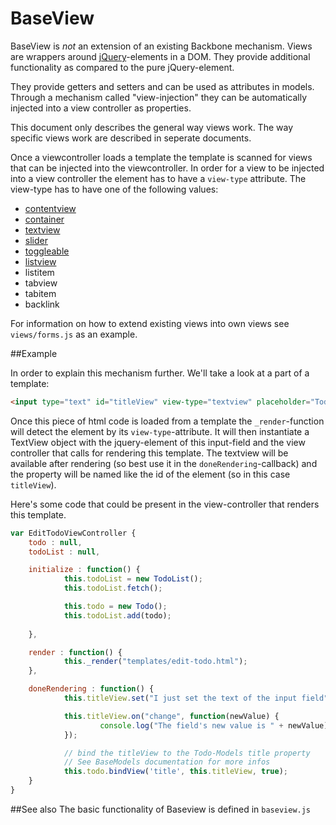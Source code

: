 BaseView
========

BaseView is *not* an extension of an existing Backbone mechanism. Views are wrappers
around [jQuery](http://jquery.com/)-elements in a DOM. They provide additional functionality
as compared to the pure jQuery-element.

They provide getters and setters and can be used as attributes in models. Through a mechanism
called "view-injection" they can be automatically injected into a view controller as properties.

This document only describes the general way views work. The way specific views work are described
in seperate documents.

Once a viewcontroller loads a template the template is scanned for views that can be injected into
the viewcontroller. In order for a view to be injected into a view controller the element has to
have a `view-type` attribute. The view-type has to have one of the following values:

* [ contentview ](views/contentview.md)
* [ container ](views/container.md)
* [ textview ](views/textview.md)
* [ slider ](views/slider.md)
* [ toggleable ](views/toggleable.md)
* [ listview ](views/listview.md)
* listitem
* tabview
* tabitem
* backlink

For information on how to extend existing views into own views see `views/forms.js` as an example.

##Example

In order to explain this mechanism further. We'll take a look at a part of a template:

```html
<input type="text" id="titleView" view-type="textview" placeholder="Todos title" />
```

Once this piece of html code is loaded from a template the `_render`-function will detect
the element by its `view-type`-attribute. It will then instantiate a TextView object with
the jquery-element of this input-field and the view controller that calls for rendering this
template. The textview will be available after rendering (so best use it in the `doneRendering`-callback)
and the property will be named like the id of the element (so in this case `titleView`).

Here's some code that could be present in the view-controller that renders this template.

```javascript
var EditTodoViewController {
	todo : null,
	todoList : null,

	initialize : function() {
			this.todoList = new TodoList();
			this.todoList.fetch();

			this.todo = new Todo();
			this.todoList.add(todo);
			
	},

	render : function() {
			this._render("templates/edit-todo.html");
	},

	doneRendering : function() {
			this.titleView.set("I just set the text of the input field");

			this.titleView.on("change", function(newValue) {
					console.log("The field's new value is " + newValue);
			});

			// bind the titleView to the Todo-Models title property
			// See BaseModels documentation for more infos
			this.todo.bindView('title', this.titleView, true);
	}
}
```


##See also
The basic functionality of Baseview is defined in `baseview.js`
